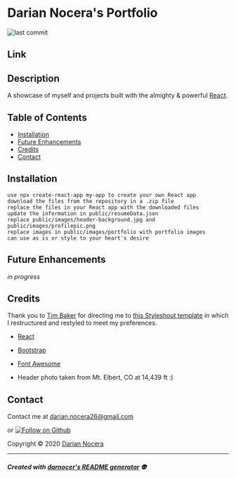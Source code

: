 # Darian Nocera's Portfolio

![last commit](https://img.shields.io/github/last-commit/darnocer/React-Employee-Directory?style=flat-square)

## Link

## Description

A showcase of myself and projects built with the almighty & powerful [React](https://reactjs.org/).

## Table of Contents

- [Installation](#installation)
- [Future Enhancements](#future-enhancements)
- [Credits](#Credits)
- [Contact](#Contact)

## Installation

```
use npx create-react-app my-app to create your own React app
download the files from the repository in a .zip file
replace the files in your React app with the downloaded files
update the information in public/resumeData.json
replace public/images/header-background.jpg and public/images/profilepic.png
replace images in public/images/portfolio with portfolio images
can use as is or style to your heart's desire

```

## Future Enhancements

_in progress_

## Credits

Thank you to [Tim Baker](https://github.com/tbakerx/react-resume-template) for directing me to [this Styleshout template](https://www.styleshout.com/free-templates/ceevee/) in which I restructured and restyled to meet my preferences.

- [React](https://reactjs.org/)
- [Bootstrap](https://getbootstrap.com/docs/4.4/getting-started/introduction/)
- [Font Awesome](https://fontawesome.com/)

- Header photo taken from Mt. Elbert, CO at 14,439 ft :)

## Contact

Contact me at [darian.nocera26@gmail.com](mailto:darian.nocera26@gmail.com)

or [![Follow on Github](https://img.shields.io/github/followers/darnocer?label=Follow&style=social)](http://www.github.com/darnocer)

Copyright © 2020 [Darian Nocera](http://www.github.com/darnocer)

---

##### _Created with [darnocer's README generator](https://github.com/darnocer/Node.js-and-ES6-README-Generator)_ 👽
